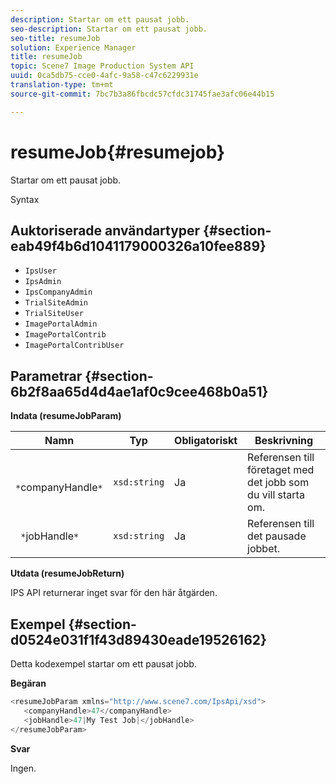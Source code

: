 ```yaml
---
description: Startar om ett pausat jobb.
seo-description: Startar om ett pausat jobb.
seo-title: resumeJob
solution: Experience Manager
title: resumeJob
topic: Scene7 Image Production System API
uuid: 0ca5db75-cce0-4afc-9a58-c47c6229931e
translation-type: tm+mt
source-git-commit: 7bc7b3a86fbcdc57cfdc31745fae3afc06e44b15

---
```



# resumeJob{#resumejob}

Startar om ett pausat jobb.

Syntax

## Auktoriserade användartyper {#section-eab49f4b6d1041179000326a10fee889}

* `IpsUser`
* `IpsAdmin`
* `IpsCompanyAdmin`
* `TrialSiteAdmin`
* `TrialSiteUser`
* `ImagePortalAdmin`
* `ImagePortalContrib`
* `ImagePortalContribUser`

## Parametrar {#section-6b2f8aa65d4d4ae1af0c9cee468b0a51}

**Indata (resumeJobParam)**

| Namn | Typ | Obligatoriskt | Beskrivning |
|---|---|---|---|
| ` *`companyHandle`*` | `xsd:string` | Ja | Referensen till företaget med det jobb som du vill starta om. |
| ` *`jobHandle`*` | `xsd:string` | Ja | Referensen till det pausade jobbet. |

**Utdata (resumeJobReturn)**

IPS API returnerar inget svar för den här åtgärden.

## Exempel {#section-d0524e031f1f43d89430eade19526162}

Detta kodexempel startar om ett pausat jobb.

**Begäran**

```java
<resumeJobParam xmlns="http://www.scene7.com/IpsApi/xsd">
   <companyHandle>47</companyHandle>
   <jobHandle>47|My Test Job|</jobHandle>
</resumeJobParam>
```

**Svar**

Ingen.
